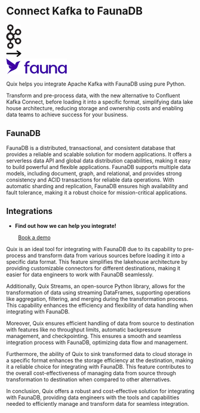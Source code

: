 # Connect Kafka to FaunaDB

<div class="connect-images cards blog-grid-card" markdown>
<div>
<img src="../images/kafka_logo.png" width="40px" />
</div>
<div>
<img src="../images/arrow.svg" width="40px" />
</div>
<div>
<img src="./images/faunadb_1.jpg" />
</div>
</div>

Quix helps you integrate Apache Kafka with FaunaDB using pure Python.

Transform and pre-process data, with the new alternative to Confluent Kafka Connect, before loading it into a specific format, simplifying data lake house architecture, reducing storage and ownership costs and enabling data teams to achieve success for your business.

## FaunaDB

FaunaDB is a distributed, transactional, and consistent database that provides a reliable and scalable solution for modern applications. It offers a serverless data API and global data distribution capabilities, making it easy to build powerful and flexible applications. FaunaDB supports multiple data models, including document, graph, and relational, and provides strong consistency and ACID transactions for reliable data operations. With automatic sharding and replication, FaunaDB ensures high availability and fault tolerance, making it a robust choice for mission-critical applications.

## Integrations

<div class="grid cards" markdown>

- __Find out how we can help you integrate!__

    <a class="md-button md-button--primary" href="https://quix.io/book-a-demo" target="_blank" style="margin:.5rem;">Book a demo</a>

</div>


Quix is an ideal tool for integrating with FaunaDB due to its capability to pre-process and transform data from various sources before loading it into a specific data format. This feature simplifies the lakehouse architecture by providing customizable connectors for different destinations, making it easier for data engineers to work with FaunaDB seamlessly. 

Additionally, Quix Streams, an open-source Python library, allows for the transformation of data using streaming DataFrames, supporting operations like aggregation, filtering, and merging during the transformation process. This capability enhances the efficiency and flexibility of data handling when integrating with FaunaDB.

Moreover, Quix ensures efficient handling of data from source to destination with features like no throughput limits, automatic backpressure management, and checkpointing. This ensures a smooth and seamless integration process with FaunaDB, optimizing data flow and management.

Furthermore, the ability of Quix to sink transformed data to cloud storage in a specific format enhances the storage efficiency at the destination, making it a reliable choice for integrating with FaunaDB. This feature contributes to the overall cost-effectiveness of managing data from source through transformation to destination when compared to other alternatives.

In conclusion, Quix offers a robust and cost-effective solution for integrating with FaunaDB, providing data engineers with the tools and capabilities needed to efficiently manage and transform data for seamless integration.

